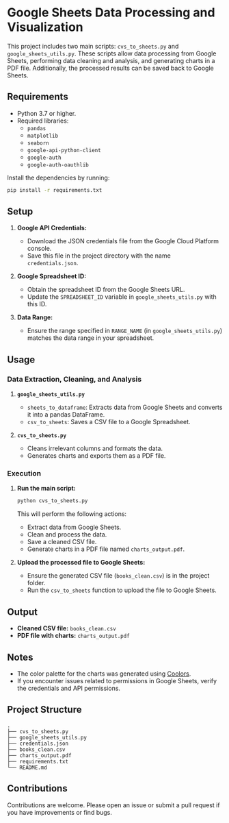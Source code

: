 # Google Sheets Data Processing and Visualization

This project includes two main scripts: `cvs_to_sheets.py` and `google_sheets_utils.py`. These scripts allow data processing from Google Sheets, performing data cleaning and analysis, and generating charts in a PDF file. Additionally, the processed results can be saved back to Google Sheets.

## Requirements

- Python 3.7 or higher.
- Required libraries:
  - `pandas`
  - `matplotlib`
  - `seaborn`
  - `google-api-python-client`
  - `google-auth`
  - `google-auth-oauthlib`

Install the dependencies by running:
```bash
pip install -r requirements.txt
```

## Setup

1. **Google API Credentials:**
   - Download the JSON credentials file from the Google Cloud Platform console.
   - Save this file in the project directory with the name `credentials.json`.

2. **Google Spreadsheet ID:**
   - Obtain the spreadsheet ID from the Google Sheets URL.
   - Update the `SPREADSHEET_ID` variable in `google_sheets_utils.py` with this ID.

3. **Data Range:**
   - Ensure the range specified in `RANGE_NAME` (in `google_sheets_utils.py`) matches the data range in your spreadsheet.

## Usage

### Data Extraction, Cleaning, and Analysis

1. **`google_sheets_utils.py`**
   - `sheets_to_dataframe`: Extracts data from Google Sheets and converts it into a pandas DataFrame.
   - `csv_to_sheets`: Saves a CSV file to a Google Spreadsheet.

2. **`cvs_to_sheets.py`**
   - Cleans irrelevant columns and formats the data.
   - Generates charts and exports them as a PDF file.

### Execution

1. **Run the main script:**
   ```bash
   python cvs_to_sheets.py
   ```
   This will perform the following actions:
   - Extract data from Google Sheets.
   - Clean and process the data.
   - Save a cleaned CSV file.
   - Generate charts in a PDF file named `charts_output.pdf`.

2. **Upload the processed file to Google Sheets:**
   - Ensure the generated CSV file (`books_clean.csv`) is in the project folder.
   - Run the `csv_to_sheets` function to upload the file to Google Sheets.

## Output

- **Cleaned CSV file:** `books_clean.csv`
- **PDF file with charts:** `charts_output.pdf`

## Notes

- The color palette for the charts was generated using [Coolors](https://coolors.co/).
- If you encounter issues related to permissions in Google Sheets, verify the credentials and API permissions.

## Project Structure

```plaintext
.
├── cvs_to_sheets.py
├── google_sheets_utils.py
├── credentials.json
├── books_clean.csv
├── charts_output.pdf
├── requirements.txt
└── README.md
```

## Contributions

Contributions are welcome. Please open an issue or submit a pull request if you have improvements or find bugs.
